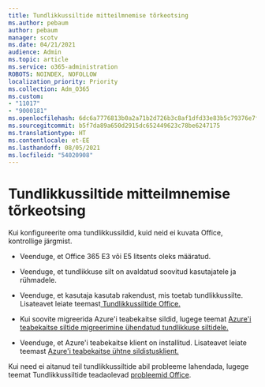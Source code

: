 ```yaml
---
title: Tundlikkussiltide mitteilmnemise tõrkeotsing
ms.author: pebaum
author: pebaum
manager: scotv
ms.date: 04/21/2021
audience: Admin
ms.topic: article
ms.service: o365-administration
ROBOTS: NOINDEX, NOFOLLOW
localization_priority: Priority
ms.collection: Adm_O365
ms.custom:
- "11017"
- "9000181"
ms.openlocfilehash: 6dc6a7776813b0a2a71b2d726b3c8af1dfd33e83b5c79376e7fbcfcc2a6ea0a8
ms.sourcegitcommit: b5f7da89a650d2915dc652449623c78be6247175
ms.translationtype: HT
ms.contentlocale: et-EE
ms.lasthandoff: 08/05/2021
ms.locfileid: "54020908"
---
```

# <a name="troubleshoot-sensitivity-labels-not-appearing"></a>Tundlikkussiltide mitteilmnemise tõrkeotsing

Kui konfigureerite oma tundlikkussildid, kuid neid ei kuvata Office, kontrollige järgmist.

- Veenduge, et Office 365 E3 või E5 litsents oleks määratud.

- Veenduge, et tundlikkuse silt on avaldatud soovitud kasutajatele ja rühmadele.

- Veenduge, et kasutaja kasutab rakendust, mis toetab tundlikkussilte. Lisateavet leiate teemast[ Tundlikkussiltide Office.](https://go.microsoft.com/fwlink/?linkid=2106446)

- Kui soovite migreerida Azure'i teabekaitse sildid, lugege teemat [Azure'i teabekaitse siltide migreerimine ühendatud tundlikkuse siltidele.](https://go.microsoft.com/fwlink/?linkid=2106056)

- Veenduge, et Azure'i teabekaitse klient on installitud. Lisateavet leiate teemast [Azure'i teabekaitse ühtne sildistusklient.](https://go.microsoft.com/fwlink/?linkid=2106374)

Kui need ei aitanud teil tundlikkussiltide abil probleeme lahendada, lugege teemat Tundlikkussiltide teadaolevad [probleemid Office](https://go.microsoft.com/fwlink/?linkid=2106447).